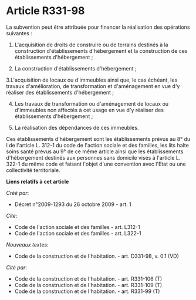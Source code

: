 # Article R331-98

La subvention peut être attribuée pour financer la réalisation des opérations suivantes : 

1. L'acquisition de droits de construire ou de terrains destinés à la construction d'établissements d'hébergement et la
construction de ces établissements d'hébergement ; 

2. La construction d'établissements d'hébergement ; 

3.L'acquisition de locaux ou d'immeubles ainsi que, le cas échéant, les travaux d'amélioration, de transformation et
d'aménagement en vue d'y réaliser des établissements d'hébergement ; 

4. Les travaux de transformation ou d'aménagement de locaux ou d'immeubles non affectés à cet usage en vue d'y réaliser des
établissements d'hébergement ; 

5. La réalisation des dépendances de ces immeubles. 

Ces établissements d'hébergement sont les établissements prévus au 8° du I de l'article L. 312-1 du code de l'action sociale
et des familles, les lits halte soins santé prévus au 9° de ce même article ainsi que les établissements d'hébergement
destinés aux personnes sans domicile visés à l'article L. 322-1 du même code et faisant l'objet d'une convention avec l'Etat
ou une collectivité territoriale.

**Liens relatifs à cet article**

_Créé par_:

  - Décret n°2009-1293 du 26 octobre 2009 - art. 1

_Cite_:

  - Code de l'action sociale et des familles - art. L312-1
  - Code de l'action sociale et des familles - art. L322-1

_Nouveaux textes_:

  - Code de la construction et de l'habitation. - art. D331-98, v. 0.1 (VD)

_Cité par_:

  - Code de la construction et de l'habitation. - art. R331-106 (T)
  - Code de la construction et de l'habitation. - art. R331-109 (T)
  - Code de la construction et de l'habitation. - art. R331-99 (T)
